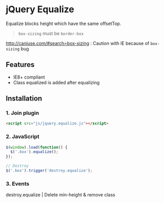 # jQuery Equalize

Equalize blocks height which have the same offsetTop.

> `box-sizing` must be `border-box`

http://caniuse.com/#search=box-sizing : Caution with IE because of `box-sizing` bug

## Features

* IE8+ compliant
* Class equalized is added after equalizing


## Installation

### 1. Join plugin

```html
<script src="js/jquery.equalize.js"></script>
```



### 2. JavaScript

```js
$(window).load(function() {
  $('.box').equalize();
});
```

```js
// Destroy
$('.box').trigger('destroy.equalize');
```




### 3. Events

destroy.equalize     | Delete min-height & remove class
